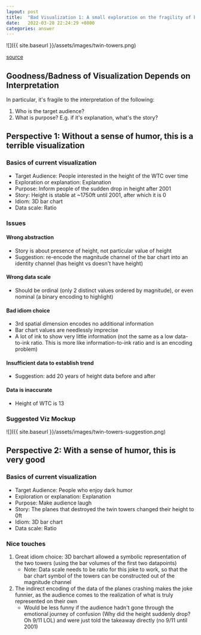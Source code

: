 ```yaml
---
layout: post
title:  "Bad Visualization 1: A small exploration on the fragility of badness"
date:   2022-03-28 22:24:29 +0800
categories: answer
---
```


 ![]({{ site.baseurl }}/assets/images/twin-towers.png)

 [source](https://www.reddit.com/r/shittydataisbeautiful/comments/gkk8bk/height_of_world_trade_center/)

## Goodness/Badness of Visualization Depends on Interpretation
 In particular, it's fragile to the interpretation of the following:
 1. Who is the target audience?
 2. What is purpose? E.g. if it's explanation, what's the story?

## Perspective 1: Without a sense of humor, this is a terrible visualization
### Basics of current visualization
- Target Audience: People interested in the height of the WTC over time
- Exploration or explanation: Explanation
- Purpose: Inform people of the sudden drop in height after 2001
- Story: Height is stable at ~1750ft until 2001, after which it is 0
- Idiom: 3D bar chart
- Data scale: Ratio

### Issues
#### Wrong abstraction
- Story is about presence of height, not particular value of height
- Suggestion: re-encode the magnitude channel of the bar chart into an identity channel (has height vs doesn't have height)

#### Wrong data scale
- Should be ordinal (only 2 distinct values ordered by magnitude), or even nominal (a binary encoding to highlight)

#### Bad idiom choice
- 3rd spatial dimension encodes no additional information
- Bar chart values are needlessly imprecise
- A lot of ink to show very little information (not the same as a low data-to-ink ratio. This is more like information-to-ink ratio and is an encoding problem)

#### Insufficient data to establish trend
- Suggestion: add 20 years of height data before and after

#### Data is inaccurate
- Height of WTC is 13

### Suggested Viz Mockup
 ![]({{ site.baseurl }}/assets/images/twin-towers-suggestion.png)
		
## Perspective 2: With a sense of humor, this is very good
### Basics of current visualization
- Target Audience: People who enjoy dark humor 
- Exploration or explanation: Explanation
- Purpose: Make audience laugh
- Story: The planes that destroyed the twin towers changed their height to 0ft
- Idiom: 3D bar chart
- Data scale: Ratio

### Nice touches
1. Great idiom choice: 3D barchart allowed a symbolic representation of the two towers (using the bar volumes of the first two datapoints)
    - Note: Data scale needs to be ratio for this joke to work, so that the bar chart symbol of the towers can be constructed out of the magnitude channel
2. The indirect encoding of the data of the planes crashing makes the joke funnier, as the audience comes to the realization of what is truly represented on their own
    - Would be less funny if the audience hadn't gone through the emotional journey of confusion (Why did the height suddenly drop? Oh 9/11 LOL) and were just told the takeaway directly (no 9/11 until 2001)

